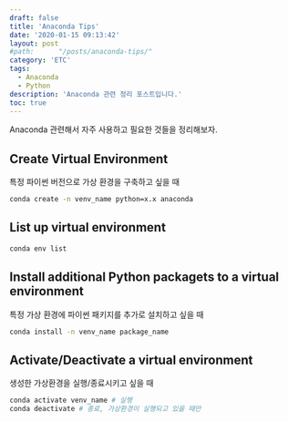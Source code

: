 ```yaml
---
draft: false
title: 'Anaconda Tips'
date: '2020-01-15 09:13:42'
layout: post
#path:      "/posts/anaconda-tips/"
category: 'ETC'
tags:
  - Anaconda
  - Python
description: 'Anaconda 관련 정리 포스트입니다.'
toc: true
---
```


Anaconda 관련해서 자주 사용하고 필요한 것들을 정리해보자.

## Create Virtual Environment

특정 파이썬 버전으로 가상 환경을 구축하고 싶을 때

```bash
conda create -n venv_name python=x.x anaconda
```

## List up virtual environment

```bash
conda env list
```

## Install additional Python packagets to a virtual environment

특정 가상 환경에 파이썬 패키지를 추가로 설치하고 싶을 때

```bash
conda install -n venv_name package_name
```

## Activate/Deactivate a virtual environment

생성한 가상환경을 실행/종료시키고 싶을 때

```bash
conda activate venv_name # 실행
conda deactivate # 종료, 가상환경이 실행되고 있을 때만
```
